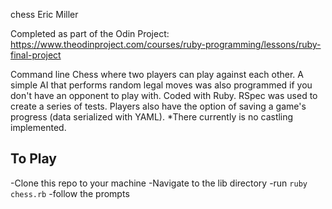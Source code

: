 chess
Eric Miller

Completed as part of the Odin Project: https://www.theodinproject.com/courses/ruby-programming/lessons/ruby-final-project

Command line Chess where two players can play against each other. A simple AI that performs random legal moves was also programmed if you don't have an opponent to play with. Coded with Ruby. RSpec was used to create a series of tests. Players also have the option of saving a game's progress (data serialized with YAML). *There currently is no castling implemented.

## To Play ##

-Clone this repo to your machine
-Navigate to the lib directory
-run `ruby chess.rb`
-follow the prompts
